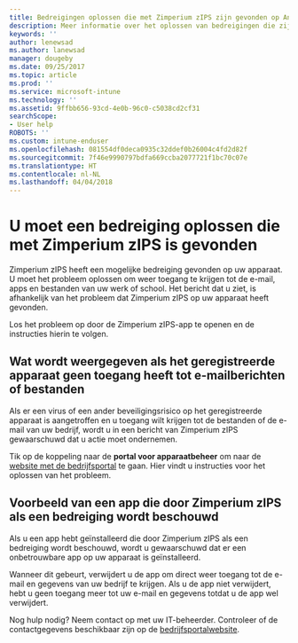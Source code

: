 ```yaml
---
title: Bedreigingen oplossen die met Zimperium zIPS zijn gevonden op Android | Microsoft Docs
description: Meer informatie over het oplossen van bedreigingen die zijn gevonden op uw Android-apparaat.
keywords: ''
author: lenewsad
ms.author: lanewsad
manager: dougeby
ms.date: 09/25/2017
ms.topic: article
ms.prod: ''
ms.service: microsoft-intune
ms.technology: ''
ms.assetid: 9ffbb656-93cd-4e0b-96c0-c5038cd2cf31
searchScope:
- User help
ROBOTS: ''
ms.custom: intune-enduser
ms.openlocfilehash: 081554df0deca0935c32ddef0b26004c4fd2d82f
ms.sourcegitcommit: 7f46e9990797bdfa669ccba2077721f1bc70c07e
ms.translationtype: HT
ms.contentlocale: nl-NL
ms.lasthandoff: 04/04/2018
---
```

# <a name="you-need-to-resolve-a-threat-found-by-zimperium-zips"></a>U moet een bedreiging oplossen die met Zimperium zIPS is gevonden

Zimperium zIPS heeft een mogelijke bedreiging gevonden op uw apparaat. U moet het probleem oplossen om weer toegang te krijgen tot de e-mail, apps en bestanden van uw werk of school. Het bericht dat u ziet, is afhankelijk van het probleem dat Zimperium zIPS op uw apparaat heeft gevonden.

Los het probleem op door de Zimperium zIPS-app te openen en de instructies hierin te volgen.

## <a name="what-you-might-see-if-your-enrolled-device-is-blocked-from-accessing-email-or-files"></a>Wat wordt weergegeven als het geregistreerde apparaat geen toegang heeft tot e-mailberichten of bestanden

Als er een virus of een ander beveiligingsrisico op het geregistreerde apparaat is aangetroffen en u toegang wilt krijgen tot de bestanden of de e-mail van uw bedrijf, wordt u in een bericht van Zimperium zIPS gewaarschuwd dat u actie moet ondernemen.

Tik op de koppeling naar de **portal voor apparaatbeheer** om naar de [website met de bedrijfsportal](https://portal.manage.microsoft.com#HelpDeskDialog) te gaan. Hier vindt u instructies voor het oplossen van het probleem.

## <a name="example-of-an-app-that-zimperium-zips-sees-as-a-threat"></a>Voorbeeld van een app die door Zimperium zIPS als een bedreiging wordt beschouwd

Als u een app hebt geïnstalleerd die door Zimperium zIPS als een bedreiging wordt beschouwd, wordt u gewaarschuwd dat er een onbetrouwbare app op uw apparaat is geïnstalleerd.

Wanneer dit gebeurt, verwijdert u de app om direct weer toegang tot de e-mail en gegevens van uw bedrijf te krijgen. Als u de app niet verwijdert, hebt u geen toegang meer tot uw e-mail en gegevens totdat u de app wel verwijdert.

Nog hulp nodig? Neem contact op met uw IT-beheerder. Controleer of de contactgegevens beschikbaar zijn op de [bedrijfsportalwebsite](https://portal.manage.microsoft.com#HelpDeskDialog).
